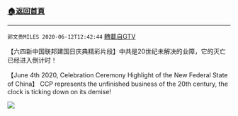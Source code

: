 ﻿###  [:house:返回首頁](https://github.com/ourhimalayas/txt)
---

`郭文贵MILES 2020-06-12T12:42:44` [轉載自GTV](https://gtv.org/web/#/UserInfo/5e596957357cc612d35a8044)

【六四新中国联邦建国日庆典精彩片段】中共是20世纪未解决的业障，它的灭亡已经进入倒计时！


【June 4th 2020, Celebration Ceremony Highlight of the New Federal State of China】 CCP represents the unfinished business of the 20th century, the clock is ticking down on its demise!

[![](https://filegroup.gtv.org/cdn-cgi/image/width=600/https://filegroup.gtv.org/group2/default/20200612/12/42/1/50c25145270d8f9984f6544da4bf06dd)](https://filegroup.gtv.org/group2/default/20200612/12/42/1/969a2ad38cc7c79a3dca864570e1e4c8.mp4)